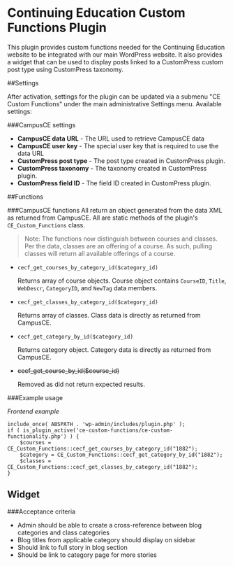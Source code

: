 # Continuing Education Custom Functions Plugin

This plugin provides custom functions needed for the Continuing Education website to be integrated with our main WordPress website. It also provides a widget that can be used to display posts linked to a CustomPress custom post type using CustomPress taxonomy.

##Settings

After activation, settings for the plugin can be updated via a submenu "CE Custom Functions" under the main administrative Settings menu. Available settings:

###CampusCE settings
- **CampusCE data URL** - The URL used to retrieve CampusCE data
- **CampusCE user key** - The special user key that is required to use the data URL
- **CustomPress post type** - The post type created in CustomPress plugin.
- **CustomPress taxonomy** - The taxonomy created in CustomPress plugin.
- **CustomPress field ID** - The field ID created in CustomPress plugin.

##Functions

###CampusCE functions
All return an object generated from the data XML as returned from CampusCE. All are static methods of the plugin's `CE_Custom_Functions` class.

> Note: The functions now distinguish between courses and classes. Per the data, classes are an offering of a course. As such, pulling classes will return all available offerings of a course.

- `cecf_get_courses_by_category_id($category_id)`

	Returns array of course objects. Course object contains `CourseID`, `Title`, `WebDescr`, `CategoryID`, and `NewTag` data members.

- `cecf_get_classes_by_category_id($category_id)`

	Returns array of classes. Class data is directly as returned from CampusCE.
	
- `cecf_get_category_by_id($category_id)` 

	Returns category object. Category data is directly as returned from CampusCE.
	
- <del>cecf_get_course_by_id($course_id)</del> 

	Removed as did not return expected results.

###Example usage

_Frontend example_

	include_once( ABSPATH . 'wp-admin/includes/plugin.php' );
	if ( is_plugin_active('ce-custom-functions/ce-custom-functionality.php') ) { 
		$courses = CE_Custom_Functions::cecf_get_courses_by_category_id("1882");
		$category = CE_Custom_Functions::cecf_get_category_by_id("1882");
		$classes = CE_Custom_Functions::cecf_get_classes_by_category_id("1882");
	}

## Widget

###Acceptance criteria
* Admin should be able to create a cross-reference between blog categories and class categories
* Blog titles from applicable category should display on sidebar
* Should link to full story in blog section
* Should be link to category page for more stories

